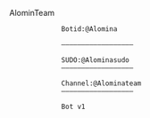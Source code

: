   AlominTeam

                 Botid:@Alomina

                 ——————————————————

                 SUDO:@Alominasudo
                 ——————————————————

                 Channel:@Alominateam
                 ——————————————————

                 Bot v1

